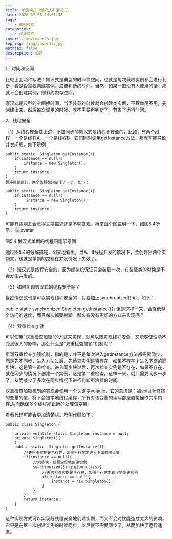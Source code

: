 ```yaml
---
title: 单例模式（懒汉式和饿汉式）
date: 2020-07-06 14:01:48
tags: 
    - 单例模式
categories: 
    - 设计模式
cover: /img/cover13.jpg
top_img: /img/cover13.jpg
mathjax: false
description: 如题
---
```

1、时间和空间

比较上面两种写法：懒汉式是典型的时间换空间，也就是每次获取实例都会进行判断，看是否需要创建实例，浪费判断的时间。当然，如果一直没有人使用的话，那就不会创建实例，则节约内存空间。

饿汉式是典型的空间换时间，当类装载的时候就会创建类实例，不管你用不用，先创建出来，然后每次调用的时候，就不需要再判断了，节省了运行时间。

2、线程安全

（1）从线程安全性上讲，不加同步的懒汉式是线程不安全的，比如，有两个线程，一个是线程A，一个是线程B，它们同时调用getInstance方法，那就可能导致并发问题。如下示例：
```
public static  Singleton getInstance(){  
    if(instance == null){  
        instance = new Singleton();  
    }  
    return instance;  
} 
程序继续运行，两个线程都向前走了一步，如下：

public static  Singleton getInstance(){  
    if(instance == null){  
         instance = new Singleton();  
    }  
    return instance;  
} 
```
可能有些朋友会觉得文字描述还是不够直观，再来画个图说明一下，如图5.4所示。
![avatar](/img/20140518111853750.jpg)
 
图5.4  懒汉式单例的线程问题示意图

通过图5.4的分解描述，明显地看出，当A、B线程并发的情况下，会创建出两个实例来，也就是单例的控制在并发情况下失效了。

（2）饿汉式是线程安全的，因为虚拟机保证只会装载一次，在装载类的时候是不会发生并发的。

（3）如何实现懒汉式的线程安全呢？

当然懒汉式也是可以实现线程安全的，只要加上synchronized即可，如下：

public static synchronized Singleton getInstance(){} 
但是这样一来，会降低整个访问的速度，而且每次都要判断。那么有没有更好的方式来实现呢？

（4）双重检查加锁

可以使用"双重检查加锁"的方式来实现，就可以既实现线程安全，又能够使性能不受到很大的影响。那么什么是"双重检查加锁"机制呢？

所谓双重检查加锁机制，指的是：并不是每次进入getInstance方法都需要同步，而是先不同步，进入方法过后，先检查实例是否存在，如果不存在才进入下面的同步块，这是第一重检查。进入同步块过后，再次检查实例是否存在，如果不存在，就在同步的情况下创建一个实例，这是第二重检查。这样一来，就只需要同步一次了，从而减少了多次在同步情况下进行判断所浪费的时间。

双重检查加锁机制的实现会使用一个关键字volatile，它的意思是：被volatile修饰的变量的值，将不会被本地线程缓存，所有对该变量的读写都是直接操作共享内存,从而确保多个线程能正确的处理该变量。

看看代码可能会更加清楚些。示例代码如下：
```
public class Singleton {  
      
    private volatile static Singleton instance = null;  
    private Singleton(){  
    }  
    public static  Singleton getInstance(){  
        //先检查实例是否存在，如果不存在才进入下面的同步块  
        if(instance == null){  
            //同步块，线程安全地创建实例  
            synchronized(Singleton.class){  
                //再次检查实例是否存在，如果不存在才真正地创建实例  
                if(instance == null){  
                    instance = new Singleton();  
                }  
            }  
        }  
        return instance;  
    }  
} 
```
这种实现方式可以实现既线程安全地创建实例，而又不会对性能造成太大的影响。它只是在第一次创建实例的时候同步，以后就不需要同步了，从而加快了运行速度。